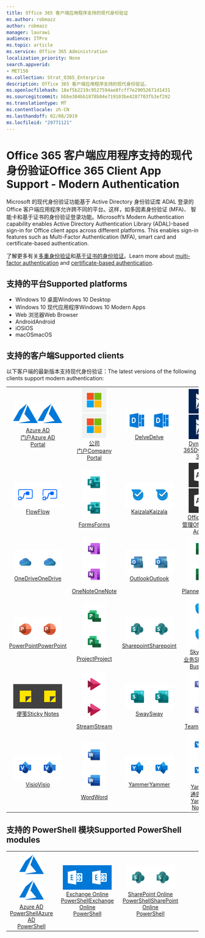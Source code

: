```yaml
---
title: Office 365 客户端应用程序支持的现代身份验证
ms.author: robmazz
author: robmazz
manager: laurawi
audience: ITPro
ms.topic: article
ms.service: Office 365 Administration
localization_priority: None
search.appverid:
- MET150
ms.collection: Strat_O365_Enterprise
description: Office 365 客户端应用程序支持的现代身份验证。
ms.openlocfilehash: 18ef5b2219c9527594ae8fcff7e29052671d1431
ms.sourcegitcommit: bbbe304bb1878b04e719103be4287703fb3ef292
ms.translationtype: MT
ms.contentlocale: zh-CN
ms.lasthandoff: 02/08/2019
ms.locfileid: "29771121"
---
```

# <a name="office-365-client-app-support---modern-authentication"></a><span data-ttu-id="6b9ee-103">Office 365 客户端应用程序支持的现代身份验证</span><span class="sxs-lookup"><span data-stu-id="6b9ee-103">Office 365 Client App Support - Modern Authentication</span></span>

<span data-ttu-id="6b9ee-p101">Microsoft 的现代身份验证功能基于 Active Directory 身份验证库 ADAL 登录的 Office 客户端应用程序允许跨不同的平台。这样，如多因素身份验证 (MFA)、 智能卡和基于证书的身份验证登录功能。</span><span class="sxs-lookup"><span data-stu-id="6b9ee-p101">Microsoft’s Modern Authentication capability enables Active Directory Authentication Library (ADAL)-based sign-in for Office client apps across different platforms. This enables sign-in features such as Multi-Factor Authentication (MFA), smart card and certificate-based authentication.</span></span>

<span data-ttu-id="6b9ee-106">了解更多有关[多重身份验证](https://docs.microsoft.com/azure/active-directory/authentication/multi-factor-authentication)和[基于证书的身份验证](https://docs.microsoft.com/azure/active-directory/active-directory-certificate-based-authentication-get-started)。</span><span class="sxs-lookup"><span data-stu-id="6b9ee-106">Learn more about [multi-factor authentication](https://docs.microsoft.com/azure/active-directory/authentication/multi-factor-authentication) and [certificate-based authentication](https://docs.microsoft.com/azure/active-directory/active-directory-certificate-based-authentication-get-started).</span></span>

## <a name="supported-platforms"></a><span data-ttu-id="6b9ee-107">支持的平台</span><span class="sxs-lookup"><span data-stu-id="6b9ee-107">Supported platforms</span></span>

 - <span data-ttu-id="6b9ee-108">Windows 10 桌面</span><span class="sxs-lookup"><span data-stu-id="6b9ee-108">Windows 10 Desktop</span></span>
 - <span data-ttu-id="6b9ee-109">Windows 10 现代应用程序</span><span class="sxs-lookup"><span data-stu-id="6b9ee-109">Windows 10 Modern Apps</span></span>
 - <span data-ttu-id="6b9ee-110">Web 浏览器</span><span class="sxs-lookup"><span data-stu-id="6b9ee-110">Web Browser</span></span>
 - <span data-ttu-id="6b9ee-111">Android</span><span class="sxs-lookup"><span data-stu-id="6b9ee-111">Android</span></span>
 - <span data-ttu-id="6b9ee-112">iOS</span><span class="sxs-lookup"><span data-stu-id="6b9ee-112">iOS</span></span>
 - <span data-ttu-id="6b9ee-113">macOS</span><span class="sxs-lookup"><span data-stu-id="6b9ee-113">macOS</span></span>

## <a name="supported-clients"></a><span data-ttu-id="6b9ee-114">支持的客户端</span><span class="sxs-lookup"><span data-stu-id="6b9ee-114">Supported clients</span></span>

<span data-ttu-id="6b9ee-115">以下客户端的最新版本支持现代身份验证：</span><span class="sxs-lookup"><span data-stu-id="6b9ee-115">The latest versions of the following clients support modern authentication:</span></span>

| | | | | | |
|:---:|:---:|:---:|:---:|:---:|:---:|
| <span data-ttu-id="6b9ee-116">![Azure 图标](media/o365-azure-64x64.png)</span><span class="sxs-lookup"><span data-stu-id="6b9ee-116">![Azure icon](media/o365-azure-64x64.png)</span></span> <br> [<span data-ttu-id="6b9ee-117">Azure AD<br>门户</span><span class="sxs-lookup"><span data-stu-id="6b9ee-117">Azure AD <br> Portal </span></span>](https://azure.microsoft.com/features/azure-portal/) | <span data-ttu-id="6b9ee-118">![公司门户图标](media/o365-microsoft-64x64.png)</span><span class="sxs-lookup"><span data-stu-id="6b9ee-118">![Company portal icon](media/o365-microsoft-64x64.png)</span></span> <br> [<span data-ttu-id="6b9ee-119">公司<br>门户</span><span class="sxs-lookup"><span data-stu-id="6b9ee-119">Company <br> Portal </span></span>](https://docs.microsoft.com/intune-user-help/sign-in-to-the-company-portal) | <span data-ttu-id="6b9ee-120">![深入图标](media/o365-delve-64x64.png)</span><span class="sxs-lookup"><span data-stu-id="6b9ee-120">![Delve icon](media/o365-delve-64x64.png)</span></span> <br> [<span data-ttu-id="6b9ee-121">Delve</span><span class="sxs-lookup"><span data-stu-id="6b9ee-121">Delve</span></span>](https://products.office.com/business/intelligent-search) | <span data-ttu-id="6b9ee-122">![Dynamics 365 图标](media/o365-dynamics365-64x64.png)</span><span class="sxs-lookup"><span data-stu-id="6b9ee-122">![Dynamics 365 icon](media/o365-dynamics365-64x64.png)</span></span> <br> [<span data-ttu-id="6b9ee-123">Dynamics 365</span><span class="sxs-lookup"><span data-stu-id="6b9ee-123">Dynamics 365</span></span>](https://dynamics.microsoft.com) | <span data-ttu-id="6b9ee-124">![Excel 图标](media/o365-excel-64x64.png)</span><span class="sxs-lookup"><span data-stu-id="6b9ee-124">![Excel icon](media/o365-excel-64x64.png)</span></span> <br> [<span data-ttu-id="6b9ee-125">Excel</span><span class="sxs-lookup"><span data-stu-id="6b9ee-125">Excel</span></span>](https://products.office.com/excel) |
| <span data-ttu-id="6b9ee-126">![流图标](media/o365-flow-64x64.png)</span><span class="sxs-lookup"><span data-stu-id="6b9ee-126">![Flow icon](media/o365-flow-64x64.png)</span></span> <br> [<span data-ttu-id="6b9ee-127">Flow</span><span class="sxs-lookup"><span data-stu-id="6b9ee-127">Flow</span></span>](https://flow.microsoft.com) | <span data-ttu-id="6b9ee-128">![表单图标](media/o365-forms-64x64.png)</span><span class="sxs-lookup"><span data-stu-id="6b9ee-128">![Forms icon](media/o365-forms-64x64.png)</span></span> <br> [<span data-ttu-id="6b9ee-129">Forms</span><span class="sxs-lookup"><span data-stu-id="6b9ee-129">Forms</span></span>](https://flow.microsoft.com/connectors/shared_microsoftforms/microsoft-forms/) | <span data-ttu-id="6b9ee-130">![Kaizala 图标](media/o365-kaizala-64x64.png)</span><span class="sxs-lookup"><span data-stu-id="6b9ee-130">![Kaizala icon](media/o365-kaizala-64x64.png)</span></span> <br> [<span data-ttu-id="6b9ee-131">Kaizala</span><span class="sxs-lookup"><span data-stu-id="6b9ee-131">Kaizala</span></span>](https://products.office.com/en/business/microsoft-kaizala) | <span data-ttu-id="6b9ee-132">![Office 365 管理图标](media/o365-o365admin-64x64.png)</span><span class="sxs-lookup"><span data-stu-id="6b9ee-132">![Office 365 Admin icon](media/o365-o365admin-64x64.png)</span></span> <br> [<span data-ttu-id="6b9ee-133">Office 365<br>管理</span><span class="sxs-lookup"><span data-stu-id="6b9ee-133">Office 365 <br> Admin</span></span>](https://products.office.com/business/manage-office-365-admin-app) | <span data-ttu-id="6b9ee-134">![镜头图标](media/o365-lens-64x64.png)</span><span class="sxs-lookup"><span data-stu-id="6b9ee-134">![Lens icon](media/o365-lens-64x64.png)</span></span> <br> [<span data-ttu-id="6b9ee-135">Office Lens</span><span class="sxs-lookup"><span data-stu-id="6b9ee-135">Office Lens</span></span>](https://www.microsoft.com/p/office-lens/9wzdncrfj3t8?activetab=pivot%3Aoverviewtab) | 
| <span data-ttu-id="6b9ee-136">![OneDrive for Business 图标](media/o365-OneDrive-64x64.png)</span><span class="sxs-lookup"><span data-stu-id="6b9ee-136">![OneDrive for Business icon](media/o365-OneDrive-64x64.png)</span></span> <br> [<span data-ttu-id="6b9ee-137">OneDrive</span><span class="sxs-lookup"><span data-stu-id="6b9ee-137">OneDrive</span></span>](https://products.office.com/onedrive-for-business/online-cloud-storage) |  <span data-ttu-id="6b9ee-138">![OneNote 图标](media/o365-OneNote-64x64.png)</span><span class="sxs-lookup"><span data-stu-id="6b9ee-138">![OneNote icon](media/o365-OneNote-64x64.png)</span></span> <br> [<span data-ttu-id="6b9ee-139">OneNote</span><span class="sxs-lookup"><span data-stu-id="6b9ee-139">OneNote</span></span>](https://products.office.com/onenote) | <span data-ttu-id="6b9ee-140">![Outlook 图标](media/o365-outlook-64x64.png)</span><span class="sxs-lookup"><span data-stu-id="6b9ee-140">![Outlook icon](media/o365-outlook-64x64.png)</span></span> <br> [<span data-ttu-id="6b9ee-141">Outlook</span><span class="sxs-lookup"><span data-stu-id="6b9ee-141">Outlook</span></span>](https://products.office.com/outlook) | <span data-ttu-id="6b9ee-142">![计划工具图标](media/o365-planner-64x64.png)</span><span class="sxs-lookup"><span data-stu-id="6b9ee-142">![Planner icon](media/o365-planner-64x64.png)</span></span> <br> [<span data-ttu-id="6b9ee-143">Planner</span><span class="sxs-lookup"><span data-stu-id="6b9ee-143">Planner</span></span>](https://products.office.com/business/task-management-software) | <span data-ttu-id="6b9ee-144">![PowerBI 图标](media/o365-powerbi-64x64.png)</span><span class="sxs-lookup"><span data-stu-id="6b9ee-144">![PowerBI icon](media/o365-powerbi-64x64.png)</span></span> <br> [<span data-ttu-id="6b9ee-145">Power BI</span><span class="sxs-lookup"><span data-stu-id="6b9ee-145">Power BI</span></span>](https://powerbi.microsoft.com)
| <span data-ttu-id="6b9ee-146">![PowerPoint 图标](media/o365-powerpoint-64x64.png)</span><span class="sxs-lookup"><span data-stu-id="6b9ee-146">![PowerPoint icon](media/o365-powerpoint-64x64.png)</span></span> <br> [<span data-ttu-id="6b9ee-147">PowerPoint</span><span class="sxs-lookup"><span data-stu-id="6b9ee-147">PowerPoint</span></span>](https://products.office.com/powerpoint) | <span data-ttu-id="6b9ee-148">![项目图标](media/o365-project-64x64.png)</span><span class="sxs-lookup"><span data-stu-id="6b9ee-148">![Project icon](media/o365-project-64x64.png)</span></span> <br> [<span data-ttu-id="6b9ee-149">Project</span><span class="sxs-lookup"><span data-stu-id="6b9ee-149">Project</span></span>](https://products.office.com/project) | <span data-ttu-id="6b9ee-150">![SharePoint 图标](media/o365-sharepoint-64x64.png)</span><span class="sxs-lookup"><span data-stu-id="6b9ee-150">![SharePoint icon](media/o365-sharepoint-64x64.png)</span></span> <br> [<span data-ttu-id="6b9ee-151">Sharepoint</span><span class="sxs-lookup"><span data-stu-id="6b9ee-151">Sharepoint</span></span>](https://products.office.com/sharepoint) | <span data-ttu-id="6b9ee-152">![Skype 业务图标](media/o365-skypeforbusiness-64x64.png)</span><span class="sxs-lookup"><span data-stu-id="6b9ee-152">![Skype for Business icon](media/o365-skypeforbusiness-64x64.png)</span></span> <br> [<span data-ttu-id="6b9ee-153">Skype 的<br>业务</span><span class="sxs-lookup"><span data-stu-id="6b9ee-153">Skype for <br> Business</span></span>](https://www.skype.com/business/) | <span data-ttu-id="6b9ee-154">![StaffHub 图标](media/o365-staffhub-64x64.png)</span><span class="sxs-lookup"><span data-stu-id="6b9ee-154">![StaffHub icon](media/o365-staffhub-64x64.png)</span></span> <br> [<span data-ttu-id="6b9ee-155">StaffHub</span><span class="sxs-lookup"><span data-stu-id="6b9ee-155">StaffHub</span></span>](https://products.office.com/microsoft-staffhub/staff-scheduling-software)
| <span data-ttu-id="6b9ee-156">![粘滞便笺图标](media/o365-stickynotes-64x64.png)</span><span class="sxs-lookup"><span data-stu-id="6b9ee-156">![Sticky Notes icon](media/o365-stickynotes-64x64.png)</span></span> <br> [<span data-ttu-id="6b9ee-157">便笺</span><span class="sxs-lookup"><span data-stu-id="6b9ee-157">Sticky Notes</span></span>](https://www.microsoft.com/p/microsoft-sticky-notes/9nblggh4qghw) | <span data-ttu-id="6b9ee-158">![流图标](media/o365-stream-64x64.png)</span><span class="sxs-lookup"><span data-stu-id="6b9ee-158">![Stream icon](media/o365-stream-64x64.png)</span></span> <br> [<span data-ttu-id="6b9ee-159">Stream</span><span class="sxs-lookup"><span data-stu-id="6b9ee-159">Stream</span></span>](https://stream.microsoft.com) | <span data-ttu-id="6b9ee-160">![Sway 图标](media/o365-sway-64x64.png)</span><span class="sxs-lookup"><span data-stu-id="6b9ee-160">![Sway icon](media/o365-sway-64x64.png)</span></span> <br> [<span data-ttu-id="6b9ee-161">Sway</span><span class="sxs-lookup"><span data-stu-id="6b9ee-161">Sway</span></span>](https://sway.com) | <span data-ttu-id="6b9ee-162">![团队图标](media/o365-teams-64x64.png)</span><span class="sxs-lookup"><span data-stu-id="6b9ee-162">![Teams icon](media/o365-teams-64x64.png)</span></span> <br> [<span data-ttu-id="6b9ee-163">Teams</span><span class="sxs-lookup"><span data-stu-id="6b9ee-163">Teams</span></span>](https://products.office.com/microsoft-teams/group-chat-software) | <span data-ttu-id="6b9ee-164">![待办事项图标](media/o365-todo-64x64.png)</span><span class="sxs-lookup"><span data-stu-id="6b9ee-164">![To-Do icon](media/o365-todo-64x64.png)</span></span> <br> [<span data-ttu-id="6b9ee-165">微软待办</span><span class="sxs-lookup"><span data-stu-id="6b9ee-165">To-Do</span></span>](https://todo.microsoft.com)
| <span data-ttu-id="6b9ee-166">![Visio 图标](media/o365-visio-64x64.png)</span><span class="sxs-lookup"><span data-stu-id="6b9ee-166">![Visio icon](media/o365-visio-64x64.png)</span></span> <br> [<span data-ttu-id="6b9ee-167">Visio</span><span class="sxs-lookup"><span data-stu-id="6b9ee-167">Visio</span></span>](https://products.office.com/visio/flowchart-software) | <span data-ttu-id="6b9ee-168">![Word 图标](media/o365-word-64x64.png)</span><span class="sxs-lookup"><span data-stu-id="6b9ee-168">![Word icon](media/o365-word-64x64.png)</span></span> <br> [<span data-ttu-id="6b9ee-169">Word</span><span class="sxs-lookup"><span data-stu-id="6b9ee-169">Word</span></span>](https://products.office.com/word) |<span data-ttu-id="6b9ee-170">![Yammer 图标](media/o365-yammer-64x64.png)</span><span class="sxs-lookup"><span data-stu-id="6b9ee-170">![Yammer icon](media/o365-yammer-64x64.png)</span></span> <br> [<span data-ttu-id="6b9ee-171">Yammer</span><span class="sxs-lookup"><span data-stu-id="6b9ee-171">Yammer</span></span>](https://products.office.com/yammer/yammer-overview) | <span data-ttu-id="6b9ee-172">![Yammer 图标](media/o365-yammer-64x64.png)</span><span class="sxs-lookup"><span data-stu-id="6b9ee-172">![Yammer icon](media/o365-yammer-64x64.png)</span></span> <br> [<span data-ttu-id="6b9ee-173">Yammer<br>通告程序</span><span class="sxs-lookup"><span data-stu-id="6b9ee-173">Yammer <br> Notifier</span></span>](https://products.office.com/yammer/yammer-overview) |  |

## <a name="supported-powershell-modules"></a><span data-ttu-id="6b9ee-174">支持的 PowerShell 模块</span><span class="sxs-lookup"><span data-stu-id="6b9ee-174">Supported PowerShell modules</span></span>

| | | | | | |
|:---:|:---:|:---:|:---:|:---:|:---:|
| <span data-ttu-id="6b9ee-175">![Azure 图标](media/o365-azure-64x64.png)</span><span class="sxs-lookup"><span data-stu-id="6b9ee-175">![Azure icon](media/o365-azure-64x64.png)</span></span> <br> [<span data-ttu-id="6b9ee-176">Azure AD <br> PowerShell</span><span class="sxs-lookup"><span data-stu-id="6b9ee-176">Azure AD <br> PowerShell</span></span>](https://docs.microsoft.com/powershell/azure/active-directory/overview?view=azureadps-2.0) | <span data-ttu-id="6b9ee-177">![Exchange 图标](media/o365-exchange-64x64.png)</span><span class="sxs-lookup"><span data-stu-id="6b9ee-177">![Exchange icon](media/o365-exchange-64x64.png)</span></span> <br> [<span data-ttu-id="6b9ee-178">Exchange Online <br> PowerShell</span><span class="sxs-lookup"><span data-stu-id="6b9ee-178">Exchange Online <br> PowerShell</span></span>](https://docs.microsoft.com/powershell/exchange/exchange-online/exchange-online-powershell?view=exchange-ps) | <span data-ttu-id="6b9ee-179">![SharePoint 图标](media/o365-sharepoint-64x64.png)</span><span class="sxs-lookup"><span data-stu-id="6b9ee-179">![SharePoint icon](media/o365-sharepoint-64x64.png)</span></span> <br> [<span data-ttu-id="6b9ee-180">SharePoint Online <br> PowerShell</span><span class="sxs-lookup"><span data-stu-id="6b9ee-180">SharePoint Online <br> PowerShell</span></span>](https://docs.microsoft.com/sharepoint/manage-team-and-communication-sites-in-powershell)